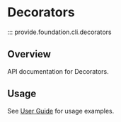 # Decorators

::: provide.foundation.cli.decorators

## Overview

API documentation for Decorators.

## Usage

See [User Guide](../../guide/index.md) for usage examples.
